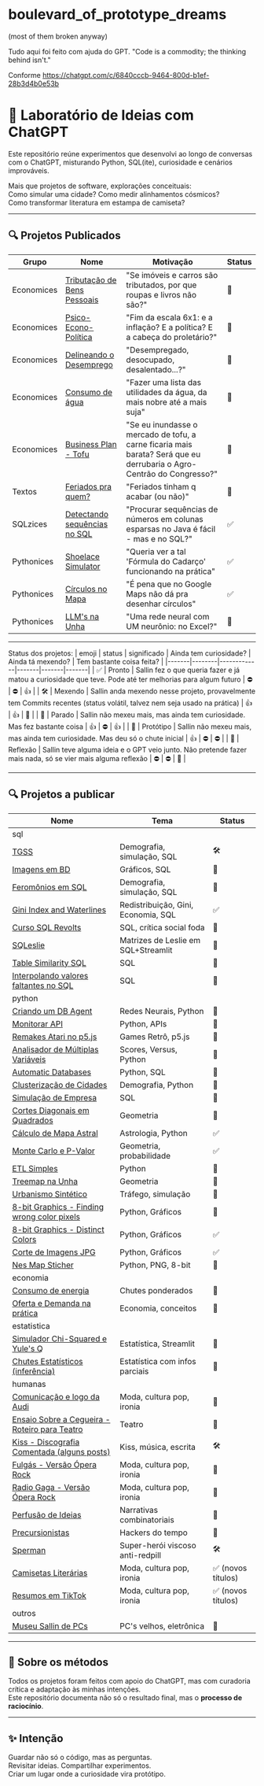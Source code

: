 # boulevard_of_prototype_dreams
(most of them broken anyway)

Tudo aqui foi feito com ajuda do GPT.
"Code is a commodity; the thinking behind isn't."

Conforme https://chatgpt.com/c/6840cccb-9464-800d-b1ef-28b3d4b0e53b

# 🧪 Laboratório de Ideias com ChatGPT

Este repositório reúne experimentos que desenvolvi ao longo de conversas com o ChatGPT, misturando Python, SQL(ite), curiosidade e cenários improváveis.

Mais que projetos de software, explorações conceituais:  
Como simular uma cidade? Como medir alinhamentos cósmicos?  
Como transformar literatura em estampa de camiseta?

---

## 🔍 Projetos Publicados

| Grupo | Nome | Motivação | Status |
|-------|------|------|--------|
| Economices | [Tributação de Bens Pessoais](./humanas/economia/tributacao-bens-pessoais) | "Se imóveis e carros são tributados, por que roupas e livros não são?" | 🧠 |
| Economices | [Psico-Econo-Política](./humanas/economia/psico-econo-política) | "Fim da escala 6x1: e a inflação? E a política? E a cabeça do proletário?" | 🧠 |
| Economices | [Delineando o Desemprego](./humanas/economia/desemprego-conceitos) | "Desempregado, desocupado, desalentado...?" | 🧠 |
| Economices | [Consumo de água](./humanas/economia/consumo-agua) | "Fazer uma lista das utilidades da água, da mais nobre até a mais suja" | 🧠 |
| Economices | [Business Plan - Tofu](./humanas/economia/tofu-master) | "Se eu inundasse o mercado de tofu, a carne ficaria mais barata? Será que eu derrubaria o Agro-Centrão do Congresso?" | 🧠 |
| Textos | [Feriados pra quem?](./humanas/arte/feriados-pra-quem) | "Feriados tinham q acabar (ou não)" | 🧠 |
| SQLzices | [Detectando sequências no SQL](./exatas/sql/sequence-detection-sql) | "Procurar sequências de números em colunas esparsas no Java é fácil - mas e no SQL?" | ✅ |
| Pythonices | [Shoelace Simulator](./exatas/python/shoelace-simulator) | "Queria ver a tal 'Fórmula do Cadarço' funcionando na prática" | ✅ |
| Pythonices | [Círculos no Mapa](./exatas/python/map-circles) | "É pena que no Google Maps não dá pra desenhar círculos" | ✅ |
| Pythonices | [LLM's na Unha](./exatas/python/ia/llms-na-unha) | "Uma rede neural com UM neurônio: no Excel?" | 👕 |

---

Status dos projetos:
| emoji | status | significado | Ainda tem curiosidade? | Ainda tá mexendo? | Tem bastante coisa feita? |
|-------|--------|-------------|-------|-------|-------|
| ✅ | Pronto | Sallin fez o que queria fazer e já matou a curiosidade que teve. Pode até ter melhorias para algum futuro | ⛔ | ⛔ | 👍 |
| 🛠️ | Mexendo | Sallin anda mexendo nesse projeto, provavelmente tem Commits recentes (status volátil, talvez nem seja usado na prática) | 👍 | 👍 | 🤷 |
| 👕 | Parado | Sallin não mexeu mais, mas ainda tem curiosidade. Mas fez bastante coisa | 👍 | ⛔ | 👍 |
| 🧪 | Protótipo | Sallin não mexeu mais, mas ainda tem curiosidade. Mas deu só o chute inicial | 👍 | ⛔ | ⛔ |
| 🧠 | Reflexão | Sallin teve alguma ideia e o GPT veio junto. Não pretende fazer mais nada, só se vier mais alguma reflexão | ⛔ | ⛔ | 🤷 |

---

## 🔍 Projetos a publicar

| Nome | Tema | Status |
|------|------|--------|
|sql||
| [TGSS](./exatas/sql/tgss) | Demografia, simulação, SQL | 🛠️ |
| [Imagens em BD](./exatas/sql/db-image) | Gráficos, SQL | 🧪 |
| [Feromônios em SQL](./exatas/sql/feromonios-sql) | Demografia, simulação, SQL | 🧠 |
| [Gini Index and Waterlines](./exatas/sql/gini-waterline) | Redistribuição, Gini, Economia, SQL | ✅ |
| [Curso SQL Revolts](./exatas/sql/sql-revolts) | SQL, crítica social foda | 👕 | 
| [SQLeslie](./exatas/sql/sqleslie) | Matrizes de Leslie em SQL+Streamlit | 🧪 |
| [Table Similarity SQL](./exatas/sql/table-similarity) | SQL | 👕 |
| [Interpolando valores faltantes no SQL](./exatas/sql/value-interpolation-sql) | SQL | 👕 |
|python||
| [Criando um DB Agent](./exatas/python/ia/criando-db-agent) | Redes Neurais, Python | 👕 |
| [Monitorar API](./exatas/python/api-monitor) | Python, APIs | 🧪 |
| [Remakes Atari no p5.js](./exatas/python/atari-p5js) | Games Retrô, p5.js | 👕 |
| [Analisador de Múltiplas Variáveis](./exatas/python/multiple-variable-analyzer) | Scores, Versus, Python | 🧪 |
| [Automatic Databases](./exatas/python/automatic-databases) | Python, SQL | 👕 |
| [Clusterização de Cidades](./exatas/python/city-clustering) | Demografia, Python | 🧪 |
| [Simulação de Empresa](./exatas/python/corporation-simulation) | SQL | 🧪 |
| [Cortes Diagonais em Quadrados](./exatas/python/cortes-diagonais-quadrados) | Geometria | 🧪 |
| [Cálculo de Mapa Astral](./exatas/python/mapa-astral) | Astrologia, Python | ✅ |
| [Monte Carlo e P-Valor](./exatas/python/monte-carlo-alinhamentos) | Geometria, probabilidade | ✅ |
| [ETL Simples](./exatas/python/simple-etl) | Python | 🧪 |
| [Treemap na Unha](./exatas/python/treemap-na-unha) | Geometria | 🧪 |
| [Urbanismo Sintético](./exatas/python/urbanismo-sintetico) | Tráfego, simulação | 🧪 |
| [8-bit Graphics - Finding wrong color pixels](./exatas/python/nes-map-stitcher/8bit-graphics-tools-pixels) | Python, Gráficos | 🧪 |
| [8-bit Graphics - Distinct Colors](./exatas/python/nes-map-stitcher/8bit-graphics-tools-distinct) | Python, Gráficos | ✅ |
| [Corte de Imagens JPG](./exatas/python/nes-map-stitcher/8bit-graphics-tools-cuts) | Python, Gráficos | ✅ |
| [Nes Map Sticher](./exatas/python/nes-map-stitcher) | Python, PNG, 8-bit | 🧪 |
|economia||
| [Consumo de energia](./humanas/economia/consumo-energia) | Chutes ponderados | 🧠 |
| [Oferta e Demanda na prática](./humanas/economia/oferta-demanda-pratica) | Economia, conceitos | 🧠 |
|estatistica||
| [Simulador Chi-Squared e Yule's Q](./exatas/estatistica/chi-squared-yules-q) | Estatística, Streamlit | 👕 |
| [Chutes Estatísticos (inferência)](./exatas/estatistica/chutes-estatisticos) | Estatística com infos parciais | 👕 |
|humanas||
| [Comunicação e logo da Audi](./humanas/arte/comunicacao-audi) | Moda, cultura pop, ironia | 🧠 |
| [Ensaio Sobre a Cegueira - Roteiro para Teatro](./humanas/arte/ensaio-sobre-cegueira) | Teatro | 👕 |
| [Kiss - Discografia Comentada (alguns posts)](./humanas/arte/kiss-discografia) | Kiss, música, escrita | 🛠️ |
| [Fulgás - Versão Ópera Rock](./humanas/arte/opera-rock-fulgas) | Moda, cultura pop, ironia | 👕 |
| [Radio Gaga - Versão Ópera Rock](./humanas/arte/opera-rock-radio-gaga) | Moda, cultura pop, ironia | 👕 |
| [Perfusão de Ideias](./humanas/arte/perfusao-de-ideias) | Narrativas combinatoriais | 🧪 |
| [Precursionistas](./humanas/arte/precursionistas) | Hackers do tempo | 🧪 |
| [Sperman](./humanas/arte/sperman) | Super-herói viscoso anti-redpill | 🛠️ |
| [Camisetas Literárias](./humanas/arte/thisrts-literarias) | Moda, cultura pop, ironia | ✅ (novos títulos) |
| [Resumos em TikTok](./humanas/arte/tiktok-literature) | Moda, cultura pop, ironia | ✅ (novos títulos) |
|outros||
| [Museu Sallin de PCs](./exatas/outros/museu-sallin-pcs) | PC's velhos, eletrônica | 👕 |

---

## 🤖 Sobre os métodos

Todos os projetos foram feitos com apoio do ChatGPT, mas com curadoria crítica e adaptação às minhas intenções.  
Este repositório documenta não só o resultado final, mas o **processo de raciocínio**.

---

## ✨ Intenção

Guardar não só o código, mas as perguntas.  
Revisitar ideias. Compartilhar experimentos.  
Criar um lugar onde a curiosidade vira protótipo.
